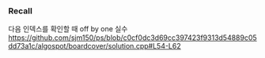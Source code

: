 ### Recall

다음 인덱스를 확인할 때 off by one 실수
https://github.com/sjm150/ps/blob/c0cf0dc3d69cc397423f9313d54889c05dd73a1c/algospot/boardcover/solution.cpp#L54-L62
